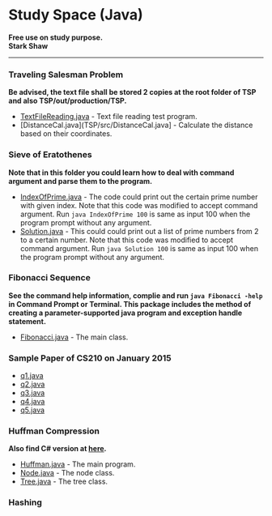 Study Space (Java)
============

**Free use on study purpose.**  
**Stark Shaw**

***

### Traveling Salesman Problem
**Be advised, the text file shall be stored 2 copies at the root folder of TSP and also TSP/out/production/TSP.**
- [TextFileReading.java](TSP/src/TextFileReading.java) - Text file reading test program.
- [DistanceCal.java](TSP/src/DistanceCal.java] - Calculate the distance based on their coordinates.

### Sieve of Eratothenes
**Note that in this folder you could learn how to deal with command argument and parse them to the program.**
- [IndexOfPrime.java](SieveOfEratothenes/src/IndexOfPrime.java) - The code could print out the certain prime number with given index. Note that this code was modified to accept command argument. Run `java IndexOfPrime 100` is same as input 100 when the program prompt without any argument.
- [Solution.java](SieveOfEratothenes/src/Solution.java) - This could could print out a list of prime numbers from 2 to a certain number. Note that this code was modified to accept command argument. Run `java Solution 100` is same as input 100 when the program prompt without any argument.

### Fibonacci Sequence
**See the command help information, complie and run `java Fibonacci -help` in Command Prompt or Terminal. This package includes the method of creating a parameter-supported java program and exception handle statement.**
- [Fibonacci.java](FibonacciSequence/src/Fibonacci.java) - The main class.

### Sample Paper of CS210 on January 2015 ###
- [q1.java](SamplePaper/q1/src/main.java)
- [q2.java](SamplePaper/q2/src/main.java)
- [q3.java](SamplePaper/q3/src/main.java)
- [q4.java](SamplePaper/q4/src/main.java)
- [q5.java](SamplePaper/q5/src/main.java)

### Huffman Compression
**Also find C# version at [here](https://github.com/starkshaw/CSstudyspace/tree/master/HuffmanCompression).**
- [Huffman.java](HuffmanAdvanced/src/Huffman.java) - The main program.
- [Node.java](HuffmanAdvanced/src/Node.java) - The node class.
- [Tree.java](HuffmanAdvanced/src/Tree.java) - The tree class.

### Hashing
